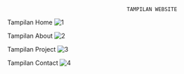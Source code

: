                                           TAMPILAN WEBSITE
                                          
Tampilan Home
![1](https://user-images.githubusercontent.com/92833376/213973065-beec6589-b947-4eb3-8d65-ccd76480111d.png)

Tampilan About
![2](https://user-images.githubusercontent.com/92833376/213973068-3ad1decc-7e29-47f9-a15c-8269fe2159f6.png)

Tampilan Project
![3](https://user-images.githubusercontent.com/92833376/213973072-b270fa29-c4e2-4e4f-ba17-64cf34a435ea.png)

Tampilan Contact
![4](https://user-images.githubusercontent.com/92833376/213973075-e3c86a49-9026-4877-af43-4648c5607287.png)
